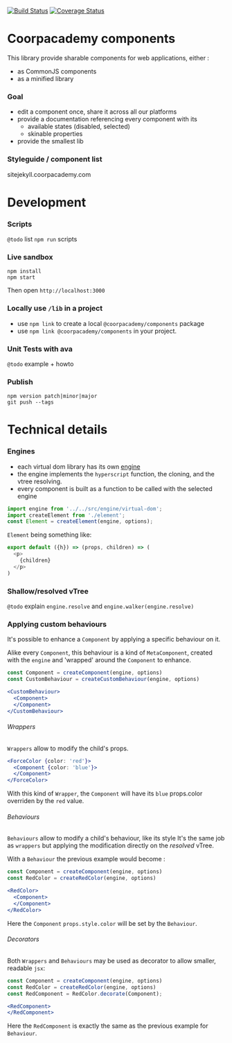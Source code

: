 [![Build Status](https://travis-ci.com/CoorpAcademy/components.svg?token=tpTZr2AKsFCqAwZ7nAEf&branch=master)](https://travis-ci.com/CoorpAcademy/components)
[![Coverage Status](https://coveralls.io/repos/github/CoorpAcademy/components/badge.svg?branch=master&t=15or4z)](https://coveralls.io/github/CoorpAcademy/components?branch=master)

# Coorpacademy components

This library provide sharable components for web applications, either :
- as CommonJS components
- as a minified library

### Goal

- edit a component once, share it across all our platforms
- provide a documentation referencing every component with its
  - available states (disabled, selected)
  - skinable properties
- provide the smallest lib

### Styleguide / component list

sitejekyll.coorpacademy.com

# Development

### Scripts
`@todo` list `npm run` scripts

### Live sandbox

```
npm install
npm start
```

Then open `http://localhost:3000`

### Locally use `/lib` in a project
- use `npm link` to create a local `@coorpacademy/components` package
- use `npm link @coorpacademy/components` in your project.

### Unit Tests with ava
`@todo` example + howto

### Publish
```
npm version patch|minor|major
git push --tags
```

# Technical details

### Engines

- each virtual dom library has its own [engine](./src/engine)
- the engine implements the `hyperscript` function, the cloning, and the vtree resolving.
- every component is built as a function to be called with the selected engine

```js
import engine from '../../src/engine/virtual-dom';
import createElement from './element';
const Element = createElement(engine, options);
```

`Element` being something like:
```js
export default ({h}) => (props, children) => (
  <p>
    {children}
  </p>
)
```

### Shallow/resolved vTree
`@todo` explain `engine.resolve` and `engine.walker(engine.resolve)`

### Applying custom behaviours

It's possible to enhance a `Component` by applying a specific behaviour on it.

Alike every `Component`, this behaviour is a kind of `MetaComponent`, created with the `engine` and 'wrapped' around the `Component` to enhance.

```js
const Component = createComponent(engine, options)
const CustomBehaviour = createCustomBehaviour(engine, options)
```
```jsx
<CustomBehaviour>
  <Component>
  </Component>
</CustomBehaviour>
```

###### Wrappers

`Wrappers` allow to modify the child's props.

```jsx
<ForceColor {color: 'red'}>
  <Component {color: 'blue'}>
  </Component>
</ForceColor>
```

With this kind of `Wrapper`, the `Component` will have its `blue` props.color overriden by the `red` value.

###### Behaviours

`Behaviours` allow to modify a child's behaviour, like its style
It's the same job as `wrappers` but applying the modification directly on the *resolved* vTree.

With a `Behaviour` the previous example would become :

```js
const Component = createComponent(engine, options)
const RedColor = createRedColor(engine, options)
```
```jsx
<RedColor>
  <Component>
  </Component>
</RedColor>
```

Here the `Component` `props.style.color` will be set by the `Behaviour`.

###### Decorators

Both `Wrappers` and `Behaviours` may be used as decorator to allow smaller, readable `jsx`:

```js
const Component = createComponent(engine, options)
const RedColor = createRedColor(engine, options)
const RedComponent = RedColor.decorate(Component);
```
```jsx
<RedComponent>
</RedComponent>
```

Here the `RedComponent` is exactly the same as the previous example for `Behaviour`.
